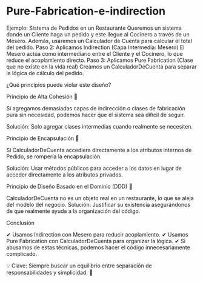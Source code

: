 # Pure-Fabrication-e-indirection
Ejemplo: Sistema de Pedidos en un Restaurante
Queremos un sistema donde un Cliente haga un pedido y este llegue al Cocinero a través de un Mesero. Además, usaremos un Calculador de Cuenta para calcular el total del pedido.
Paso 2: Aplicamos Indirection (Capa Intermedia: Mesero)
El Mesero actúa como intermediario entre el Cliente y el Cocinero, lo que reduce el acoplamiento directo.
Paso 3: Aplicamos Pure Fabrication (Clase que no existe en la vida real)
Creamos un CalculadorDeCuenta para separar la lógica de cálculo del pedido.


¿Qué principios puede violar este diseño?

Principio de Alta Cohesión 🛑

Si agregamos demasiadas capas de indirección o clases de fabricación pura sin necesidad, podemos hacer que el sistema sea difícil de seguir.

Solución: Solo agregar clases intermedias cuando realmente se necesiten.

Principio de Encapsulación 🛑

Si CalculadorDeCuenta accediera directamente a los atributos internos de Pedido, se rompería la encapsulación.

Solución: Usar métodos públicos para acceder a los datos en lugar de acceder directamente a los atributos privados.

Principio de Diseño Basado en el Dominio (DDD) 🛑

CalculadorDeCuenta no es un objeto real en un restaurante, lo que se aleja del modelo del negocio.
Solución: Justificar su existencia asegurándonos de que realmente ayuda a la organización del código.


Conclusión

✔ Usamos Indirection con Mesero para reducir acoplamiento.
✔ Usamos Pure Fabrication con CalculadorDeCuenta para organizar la lógica.
✔ Si abusamos de estas técnicas, podemos hacer el código innecesariamente complicado.

💡 Clave: Siempre buscar un equilibrio entre separación de responsabilidades y simplicidad. 🚀
